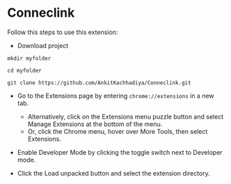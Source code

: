 # Conneclink

Follow this steps to use this extension:

-   Download project

```
mkdir myfolder

cd myfolder

git clone https://github.com/AnkitKachhadiya/Conneclink.git
```

-   Go to the Extensions page by entering `chrome://extensions` in a new tab.

    -   Alternatively, click on the Extensions menu puzzle button and select Manage Extensions at the bottom of the menu.
    -   Or, click the Chrome menu, hover over More Tools, then select Extensions.

-   Enable Developer Mode by clicking the toggle switch next to Developer mode.

-   Click the Load unpacked button and select the extension directory.
